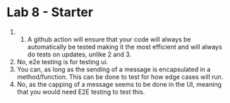 # Lab 8 - Starter

1) 1. A github action will ensure that your code will always be automatically be tested making it the most efficient and will always do tests on updates, unlike 2 and 3.
2) No, e2e testing is for testing ui.
3) You can, as long as the sending of a message is encapsulated in a method/function. This can be done to test for how edge cases will run.
4) No, as the capping of a message seems to be done in the UI, meaning that you would need E2E testing to test this.